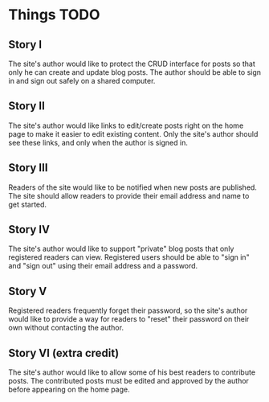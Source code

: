 # Things TODO

## Story I

The site's author would like to protect the CRUD interface for posts so that only he can create and update blog posts. The author should be able to sign in and sign out safely on a shared computer.

## Story II

The site's author would like links to edit/create posts right on the home page to make it easier to edit existing content. Only the site's author should see these links, and only when the author is signed in.

## Story III

Readers of the site would like to be notified when new posts are published. The site should allow readers to provide their email address and name to get started.

## Story IV

The site's author would like to support "private" blog posts that only registered readers can view. Registered users should be able to "sign in" and "sign out" using their email address and a password.

## Story V

Registered readers frequently forget their password, so the site's author would like to provide a way for readers to "reset" their password on their own without contacting the author.

## Story VI (extra credit)

The site's author would like to allow some of his best readers to contribute posts. The contributed posts must be edited and approved by the author before appearing on the home page.
